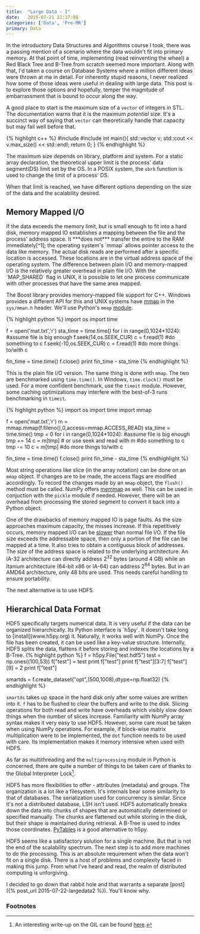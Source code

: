 ```yaml
---
title:  "Large Data - I"
date:   2015-07-21 22:37:00
categories: ['Data', 'Pre-MR']
primary: Data
---
```


In the introductory Data Structures and Algorithms course I took, there was a passing mention of a scenario where the data wouldn't fit into primary memory. At that point of time, implementing (read reinventing the wheel) a Red Black Tree and B-Tree from scratch seemed more important. Along with that, I'd taken a course on Database Systems where a million different ideas were thrown at me in detail. For inherently stupid reasons, I never realized how some of those ideas were useful in dealing with large data. This post is to explore those options and hopefully, temper the magnitude of embarrassment that is bound to occur along the way.

A good place to start is the maximum size of a `vector` of integers in STL. The documentation warns that it is the maximum *potential* size. It's a succinct way of saying that `vector` can theoretically handle that capacity but may fail well before that.

{% highlight c++ %}
#include <iostream>
#include <vector>
int main(){
  std::vector<int> v;
  std::cout << v.max_size() << std::endl;
  return 0;
}
{% endhighlight %}

The maximum size depends on library, platform and system. For a static array declaration, the theoretical upper limit is the process' data segment(DS) limit set by the OS. In a POSIX system, the `sbrk` function is used to change the limit of a process' DS.

When that limit is reached, we have different options depending on the size of the data and the scalability desired.

<h2> Memory Mapped I/O </h2>
If the data exceeds the memory limit, but is small enough to fit into a hard disk, memory mapped IO establishes a mapping between the file and the process' address space. It ***does not*** transfer the entire to the RAM immediately[^1]; the operating system's `mmap` allows pointer access to the data like memory. The actual disk reads are performed after a specific location is accessed. These locations are in the virtual address space of the operating system. The difference between plain I/O and memory-mapped I/O is the relatively greater overhead in plain file I/O. With the `MAP_SHARED` flag in UNIX, it is possible to let one process communicate with other processes that have the same area mapped.

The Boost library provides memory-mapped file support for C++. Windows provides a different API for this and UNIX systems have [mmap](https://en.wikipedia.org/wiki/Mmap) in the `sys/mman.h` header. We'll use Python's `mmap` [module](https://docs.python.org/2/library/mmap.html).

{% highlight python %}
import os
import time

f = open('mat.txt','r')
sta_time = time.time()
for i in range(0,1024*1024): #assume file is big enough
  f.seek(14,os.SEEK_CUR)
  c = f.read(1)
  #do something to c
  f.seek(-10,os.SEEK_CUR)
  c = f.read(1)
  #do more things to/with c

fin_time = time.time()
f.close()
print fin_time - sta_time
{% endhighlight %}

This is the plain file I/O version. The same thing is done with `mmap`. The two are benchmarked using `time.time()`. In Windows, `time.clock()` must be used. For a more confident benchmark, use the `timeit` module. However, some caching optimizations may interfere with the best-of-3 runs benchmarking in `timeit`.

{% highlight python %}
import os
import time
import mmap

f = open('mat.txt','r')
m = mmap.mmap(f.fileno(),0,access=mmap.ACCESS_READ)
sta_time = time.time()
tmp = 0
for i in range(0,1024*1024): #assume file is big enough
  tmp += 14
  c = m[tmp] # or use seek and read with m
  #do something to c
  tmp -= 10
  c = m[tmp]
  #do more things to/with c

fin_time = time.time()
f.close()
print fin_time - sta_time
{% endhighlight %}

Most string operations like slice (in the array notation) can be done on an `mmap` object. If changes are to be made, the access flags are modified accordingly. To record the changes made by an `mmap` object, the `flush()` method must be called. NumPy offers [memmap](http://docs.scipy.org/doc/numpy/reference/generated/numpy.memmap.html) as well. This can be used in conjuction with the `pickle` module if needed. However, there will be an overhead from processing the stored segment to convert it back into a Python object.

One of the drawbacks of memory mapped IO is page faults. As the size approaches maximum capacity, the misses increase. If this repetitively occurs, memory mapped I/O can be [slower](http://lists.freebsd.org/pipermail/freebsd-questions/2004-June/050371.html) than normal file I/O. If the file size exceeds the addressable space, then only a portion of the file can be mapped at a time. It also tries to obtain a contiguous block of addresses. The size of the address space is related to the underlying architecture. An IA-32 architecture can directly address 2<sup>32</sup> bytes (around 4 GB) while an Itanium architecture (64-bit x86 or IA-64) can address 2<sup>64</sup> bytes. But in an AMD64 architecture, only 48 bits are used. This needs careful handling to ensure portability.

The next alternative is to use HDF5.

<h2> Hierarchical Data Format </h2>
HDF5 specifically targets numerical data.  It is very useful if the data can be organized hierarchically. Its Python interface is `h5py`. It doesn't take long to [install](www.h5py.org) it. Naturally, it works well with NumPy. Once the file has been created, it can be used like a key-value structure. Internally, HDF5 splits the data, flattens it before storing and indexes the locations by a B-Tree.
{% highlight python %}
f = h5py.File("test.hdf5")
test = np.ones((100,53))
f["test"] = test
print f["test"]
print f["test"][3:7]
f["test"][9] = 2
print f["test"]

smartds = f.create_dataset("opt",(500,1008),dtype=np.float32)
{% endhighlight %}

`smartds` takes up space in the hard disk only after some values are written into it. `f` has to be flushed to clear the buffers and write to the disk. Slicing operations for both read and write have overheads which visibly slow down things when the number of slices increase. Familiarity with NumPy array syntax makes it very easy to use HDF5. However, some care must be taken when using NumPy operations. For example, if block-wise matrix multiplication were to be implemented, the `dot` function needs to be used with care. Its implementation makes it memory intensive when used with HDF5.

As far as multithreading and the `multiprocessing` module in Python is concerned, there are quite a number of things to be taken care of thanks to the Global Interpreter Lock[^2].

HDF5 has more flexibilities to offer - attributes (metadata) and groups. The organization is a lot like a filesystem. It's internals bear some similarity to that of databases. The serialization used for concurrency is similar. Since it's not a distributed database, LSH isn't used. HDF5 automatically breaks down the data into chunks of shapes that are automatically determined or specified manually. The chunks are flattened out while storing in the disk, but their shape is maintained during retrieval. A B-Tree is used to index those coordinates. [PyTables](http://www.pytables.org/) is a good alternative to h5py.

HDF5 seems like a satisfactory solution for a single machine. But that is not the end of the scalability spectrum. The next step is to add more machines to do the processing. This is an absolute requirement when the data won't fit on a single disk. There is a host of problems and complexity faced in making this jump. From what I've heard and read, the realm of distributed computing is unforgiving.

I decided to go down that rabbit hole and that warrants a separate [post]({% post_url 2015-07-22-largedata2 %}). You'll know why.

<h3>Footnotes</h3>

[^1]: stop judging the usage of semicolon.
[^2]: An interesting write-up on the GIL can be found [here](http://www.jeffknupp.com/blog/2012/03/31/pythons-hardest-problem/).
